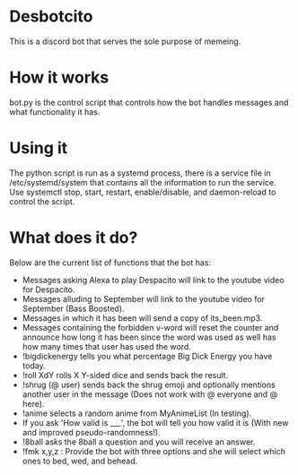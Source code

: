 # Desbotcito

This is a discord bot that serves the sole purpose of memeing.

# How it works

bot.py is the control script that controls how the bot handles messages and what functionality it has.

# Using it

The python script is run as a systemd process, there is a service file in /etc/systemd/system that contains all the information to run the service.
Use systemctl stop, start, restart, enable/disable, and daemon-reload to control the script.

# What does it do?

Below are the current list of functions that the bot has:

* Messages asking Alexa to play Despacito will link to the youtube video for Despacito.
* Messages alluding to September will link to the youtube video for September (Bass Boosted).
* Messages in which it has been will send a copy of its_been.mp3.
* Messages containing the forbidden v-word will reset the counter and announce how long it has been since the word was used as well has how many times that user has used the word.
* !bigdickenergy tells you what percentage Big Dick Energy you have today.
* !roll XdY rolls X Y-sided dice and sends back the result.
* !shrug (@ user) sends back the shrug emoji and optionally mentions another user in the message (Does not work with @ everyone and @ here).
* !anime selects a random anime from MyAnimeList (In testing).
* If you ask 'How valid is ___', the bot will tell you how valid it is (With new and improved pseudo-randomness!).
* !8ball asks the 8ball a question and you will receive an answer.
* !fmk x,y,z : Provide the bot with three options and she will select which ones to bed, wed, and behead.
